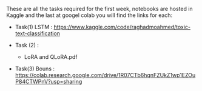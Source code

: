 These are all the tasks required for the first week, notebooks are hosted in Kaggle and the last at googel colab you will find the links for each: 

- Task(1) LSTM :
https://www.kaggle.com/code/raghadmoahmed/toxic-text-classification
  
- Task (2) :
  - LoRA and QLoRA.pdf
- Task(3) Bouns :
  https://colab.research.google.com/drive/1R07CTb6hqnFZUkZ1wp1EZOuP84CTWPnV?usp=sharing
